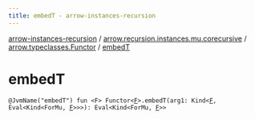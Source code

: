 ```yaml
---
title: embedT - arrow-instances-recursion
---
```


[arrow-instances-recursion](../../index.html) / [arrow.recursion.instances.mu.corecursive](../index.html) / [arrow.typeclasses.Functor](index.html) / [embedT](./embed-t.html)

# embedT

`@JvmName("embedT") fun <F> Functor<`[`F`](embed-t.html#F)`>.embedT(arg1: Kind<`[`F`](embed-t.html#F)`, Eval<Kind<ForMu, `[`F`](embed-t.html#F)`>>>): Eval<Kind<ForMu, `[`F`](embed-t.html#F)`>>`